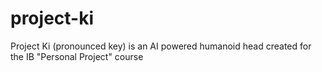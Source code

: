 # project-ki
Project Ki (pronounced key) is an AI powered humanoid head created for the IB "Personal Project" course
